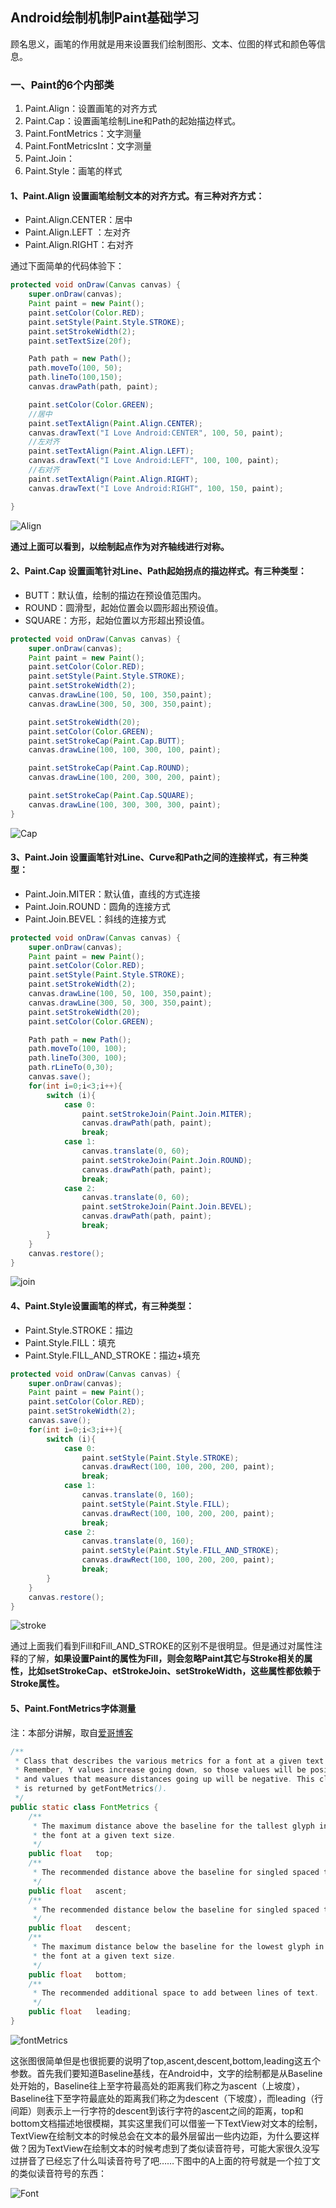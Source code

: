 ## Android绘制机制Paint基础学习
顾名思义，画笔的作用就是用来设置我们绘制图形、文本、位图的样式和颜色等信息。

### 一、Paint的6个内部类

1. Paint.Align：设置画笔的对齐方式
2. Paint.Cap：设置画笔绘制Line和Path的起始描边样式。
3. Paint.FontMetrics：文字测量
4. Paint.FontMetricsInt：文字测量
5. Paint.Join：
6. Paint.Style：画笔的样式

#### 1、Paint.Align 设置画笔绘制文本的对齐方式。有三种对齐方式：

- Paint.Align.CENTER：居中
- Paint.Align.LEFT  ：左对齐
- Paint.Align.RIGHT：右对齐

通过下面简单的代码体验下：

```java
protected void onDraw(Canvas canvas) {
    super.onDraw(canvas);
    Paint paint = new Paint();
    paint.setColor(Color.RED);
    paint.setStyle(Paint.Style.STROKE);
    paint.setStrokeWidth(2);
    paint.setTextSize(20f);

    Path path = new Path();
    path.moveTo(100, 50);
    path.lineTo(100,150);
    canvas.drawPath(path, paint);

    paint.setColor(Color.GREEN);
    //居中
    paint.setTextAlign(Paint.Align.CENTER);
    canvas.drawText("I Love Android:CENTER", 100, 50, paint);
    //左对齐
    paint.setTextAlign(Paint.Align.LEFT);
    canvas.drawText("I Love Android:LEFT", 100, 100, paint);
    //右对齐
    paint.setTextAlign(Paint.Align.RIGHT);
    canvas.drawText("I Love Android:RIGHT", 100, 150, paint);

}
```

![Align](https://github.com/dengshiwei/work-summary/blob/master/work-blog/Android%E8%A7%86%E5%9B%BE%E5%9F%BA%E7%A1%80/%E5%9B%BE%E5%BA%93/Alian.png)

**通过上面可以看到，以绘制起点作为对齐轴线进行对称。**

#### 2、Paint.Cap 设置画笔针对Line、Path起始拐点的描边样式。有三种类型：

- BUTT：默认值，绘制的描边在预设值范围内。
- ROUND：圆滑型，起始位置会以圆形超出预设值。
- SQUARE：方形，起始位置以方形超出预设值。

```java
protected void onDraw(Canvas canvas) {
    super.onDraw(canvas);
    Paint paint = new Paint();
    paint.setColor(Color.RED);
    paint.setStyle(Paint.Style.STROKE);
    paint.setStrokeWidth(2);
    canvas.drawLine(100, 50, 100, 350,paint);
    canvas.drawLine(300, 50, 300, 350,paint);

    paint.setStrokeWidth(20);
    paint.setColor(Color.GREEN);
    paint.setStrokeCap(Paint.Cap.BUTT);
    canvas.drawLine(100, 100, 300, 100, paint);

    paint.setStrokeCap(Paint.Cap.ROUND);
    canvas.drawLine(100, 200, 300, 200, paint);

    paint.setStrokeCap(Paint.Cap.SQUARE);
    canvas.drawLine(100, 300, 300, 300, paint);
}
```
![Cap](https://github.com/dengshiwei/work-summary/blob/master/work-blog/Android%E8%A7%86%E5%9B%BE%E5%9F%BA%E7%A1%80/%E5%9B%BE%E5%BA%93/Cap.png)

#### 3、Paint.Join 设置画笔针对Line、Curve和Path之间的连接样式，有三种类型：

- Paint.Join.MITER：默认值，直线的方式连接
- Paint.Join.ROUND：圆角的连接方式
- Paint.Join.BEVEL：斜线的连接方式

```java
protected void onDraw(Canvas canvas) {
    super.onDraw(canvas);
    Paint paint = new Paint();
    paint.setColor(Color.RED);
    paint.setStyle(Paint.Style.STROKE);
    paint.setStrokeWidth(2);
    canvas.drawLine(100, 50, 100, 350,paint);
    canvas.drawLine(300, 50, 300, 350,paint);
    paint.setStrokeWidth(20);
    paint.setColor(Color.GREEN);

    Path path = new Path();
    path.moveTo(100, 100);
    path.lineTo(300, 100);
    path.rLineTo(0,30);
    canvas.save();
    for(int i=0;i<3;i++){
        switch (i){
            case 0:
                paint.setStrokeJoin(Paint.Join.MITER);
                canvas.drawPath(path, paint);
                break;
            case 1:
                canvas.translate(0, 60);
                paint.setStrokeJoin(Paint.Join.ROUND);
                canvas.drawPath(path, paint);
                break;
            case 2:
                canvas.translate(0, 60);
                paint.setStrokeJoin(Paint.Join.BEVEL);
                canvas.drawPath(path, paint);
                break;
        }
    }
    canvas.restore();
}
```

![join](https://github.com/dengshiwei/work-summary/blob/master/work-blog/Android%E8%A7%86%E5%9B%BE%E5%9F%BA%E7%A1%80/%E5%9B%BE%E5%BA%93/Join.png)

#### 4、Paint.Style设置画笔的样式，有三种类型：

- Paint.Style.STROKE：描边
- Paint.Style.FILL：填充
- Paint.Style.FILL_AND_STROKE：描边+填充

```java
protected void onDraw(Canvas canvas) {
    super.onDraw(canvas);
    Paint paint = new Paint();
    paint.setColor(Color.RED);
    paint.setStrokeWidth(2);
    canvas.save();
    for(int i=0;i<3;i++){
        switch (i){
            case 0:
                paint.setStyle(Paint.Style.STROKE);
                canvas.drawRect(100, 100, 200, 200, paint);
                break;
            case 1:
                canvas.translate(0, 160);
                paint.setStyle(Paint.Style.FILL);
                canvas.drawRect(100, 100, 200, 200, paint);
                break;
            case 2:
                canvas.translate(0, 160);
                paint.setStyle(Paint.Style.FILL_AND_STROKE);
                canvas.drawRect(100, 100, 200, 200, paint);
                break;
        }
    }
    canvas.restore();
}
```
![stroke](https://github.com/dengshiwei/work-summary/blob/master/work-blog/Android%E8%A7%86%E5%9B%BE%E5%9F%BA%E7%A1%80/%E5%9B%BE%E5%BA%93/stroke.png)

通过上面我们看到Fill和Fill_AND_STROKE的区别不是很明显。但是通过对属性注释的了解，**如果设置Paint的属性为Fill，则会忽略Paint其它与Stroke相关的属性，比如setStrokeCap、etStrokeJoin、setStrokeWidth，这些属性都依赖于Stroke属性。**


#### 5、Paint.FontMetrics字体测量
注：本部分讲解，取自[爱哥博客](http://blog.csdn.net/aigestudio/article/details/41447349)

```java
/**
 * Class that describes the various metrics for a font at a given text size.
 * Remember, Y values increase going down, so those values will be positive,
 * and values that measure distances going up will be negative. This class
 * is returned by getFontMetrics().
 */
public static class FontMetrics {
    /**
     * The maximum distance above the baseline for the tallest glyph in
     * the font at a given text size.
     */
    public float   top;
    /**
     * The recommended distance above the baseline for singled spaced text.
     */
    public float   ascent;
    /**
     * The recommended distance below the baseline for singled spaced text.
     */
    public float   descent;
    /**
     * The maximum distance below the baseline for the lowest glyph in
     * the font at a given text size.
     */
    public float   bottom;
    /**
     * The recommended additional space to add between lines of text.
     */
    public float   leading;
}
```
![fontMetrics](https://github.com/dengshiwei/work-summary/blob/master/work-blog/Android%E8%A7%86%E5%9B%BE%E5%9F%BA%E7%A1%80/%E5%9B%BE%E5%BA%93/FontMetrics.gif)

这张图很简单但是也很扼要的说明了top,ascent,descent,bottom,leading这五个参数。首先我们要知道Baseline基线，在Android中，文字的绘制都是从Baseline处开始的，Baseline往上至字符最高处的距离我们称之为ascent（上坡度），Baseline往下至字符最底处的距离我们称之为descent（下坡度），而leading（行间距）则表示上一行字符的descent到该行字符的ascent之间的距离，top和bottom文档描述地很模糊，其实这里我们可以借鉴一下TextView对文本的绘制，TextView在绘制文本的时候总会在文本的最外层留出一些内边距，为什么要这样做？因为TextView在绘制文本的时候考虑到了类似读音符号，可能大家很久没写过拼音了已经忘了什么叫读音符号了吧……下图中的A上面的符号就是一个拉丁文的类似读音符号的东西：

![Font](https://github.com/dengshiwei/work-summary/blob/master/work-blog/Android%E8%A7%86%E5%9B%BE%E5%9F%BA%E7%A1%80/%E5%9B%BE%E5%BA%93/Font.png)

